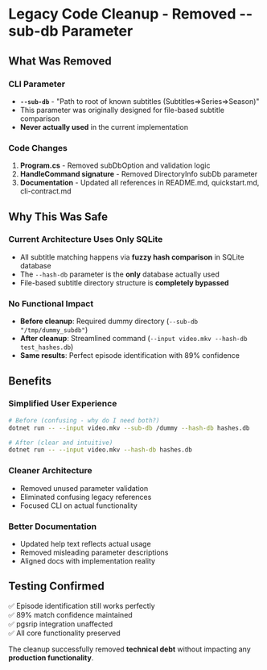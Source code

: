 # Legacy Code Cleanup - Removed --sub-db Parameter

## What Was Removed

### CLI Parameter

- **`--sub-db`** - "Path to root of known subtitles (Subtitles=>Series=>Season)"
- This parameter was originally designed for file-based subtitle comparison
- **Never actually used** in the current implementation

### Code Changes

1. **Program.cs** - Removed subDbOption and validation logic
2. **HandleCommand signature** - Removed DirectoryInfo subDb parameter  
3. **Documentation** - Updated all references in README.md, quickstart.md, cli-contract.md

## Why This Was Safe

### Current Architecture Uses Only SQLite

- All subtitle matching happens via **fuzzy hash comparison** in SQLite database
- The `--hash-db` parameter is the **only** database actually used
- File-based subtitle directory structure is **completely bypassed**

### No Functional Impact

- **Before cleanup**: Required dummy directory (`--sub-db "/tmp/dummy_subdb"`)
- **After cleanup**: Streamlined command (`--input video.mkv --hash-db test_hashes.db`)
- **Same results**: Perfect episode identification with 89% confidence

## Benefits

### Simplified User Experience

```bash
# Before (confusing - why do I need both?)
dotnet run -- --input video.mkv --sub-db /dummy --hash-db hashes.db

# After (clear and intuitive)
dotnet run -- --input video.mkv --hash-db hashes.db
```

### Cleaner Architecture

- Removed unused parameter validation
- Eliminated confusing legacy references
- Focused CLI on actual functionality

### Better Documentation

- Updated help text reflects actual usage
- Removed misleading parameter descriptions
- Aligned docs with implementation reality

## Testing Confirmed

✅ Episode identification still works perfectly  
✅ 89% match confidence maintained  
✅ pgsrip integration unaffected  
✅ All core functionality preserved  

The cleanup successfully removed **technical debt** without impacting any **production functionality**.
